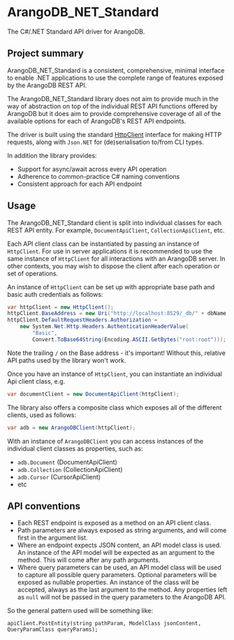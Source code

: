 # ArangoDB_NET_Standard

The C#/.NET Standard API driver for ArangoDB.

## Project summary

ArangoDB_NET_Standard is a consistent, comprehensive, minimal interface to enable .NET applications to use the complete range of features exposed by the ArangoDB REST API.

The ArangoDB_NET_Standard library does not aim to provide much in the way of abstraction on top of the individual REST API functions offered by ArangoDB but it does aim to provide comprehensive coverage of all of the available options for each of ArangoDB's REST API endpoints.

The driver is built using the standard [HttpClient](https://docs.microsoft.com/en-us/dotnet/api/system.net.http.httpclient?view=netstandard-2.0) interface for making HTTP requests, along with `Json.NET` for (de)serialisation to/from CLI types.

In addition the library provides:

- Support for async/await across every API operation
- Adherence to common-practice C# naming conventions
- Consistent approach for each API endpoint

## Usage

The ArangoDB_NET_Standard client is split into individual classes for each REST API entity.  For example, `DocumentApiClient`, `CollectionApiClient`, etc.  

Each API client class can be instantiated by passing an instance of `HttpClient`. For use in server applications it is recommended to use the same instance of `HttpClient` for all interactions with an ArangoDB server. In other contexts, you may wish to dispose the client after each operation or set of operations.

An instance of `HttpClient` can be set up with appropriate base path and basic auth credentials as follows:

```csharp
var httpClient = new HttpClient();
httpClient.BaseAddress = new Uri("http://localhost:8529/_db/" + dbName +"/");
httpClient.DefaultRequestHeaders.Authorization =
    new System.Net.Http.Headers.AuthenticationHeaderValue(
        "Basic",
        Convert.ToBase64String(Encoding.ASCII.GetBytes("root:root")));
```

Note the trailing `/` on the Base address - it's important! Without this, relative API paths used by the library won't work.

Once you have an instance of `HttpClient`, you can instantiate an individual Api client class, e.g.

```csharp
var documentClient = new DocumentApiClient(httpClient);
```

The library also offers a composite class which exposes all of the different clients, used as follows:

```csharp
var adb = new ArangoDBClient(httpClient);
```

With an instance of `ArangoDBClient` you can access instances of the individual client classes as properties, such as:

- `adb.Document` (DocumentApiClient)
- `adb.Collection` (CollectionApiClient)
- `adb.Cursor` (CursorApiClient)
- etc

## API conventions

- Each REST endpoint is exposed as a method on an API client class.
- Path parameters are always exposed as string arguments, and will come first in the argument list.
- Where an endpoint expects JSON content, an API model class is used. An instance of the API model will be expected as an argument to the method. This will come after any path arguments.
- Where query parameters can be used, an API model class will be used to capture all possible query parameters. Optional parameters will be exposed as nullable properties. An instance of the class will be accepted, always as the last argument to the method. Any properties left as `null` will not be passed in the query parameters to the ArangoDB API.

So the general pattern used will be something like:

```
apiClient.PostEntity(string pathParam, ModelClass jsonContent, QueryParamClass queryParams);
```